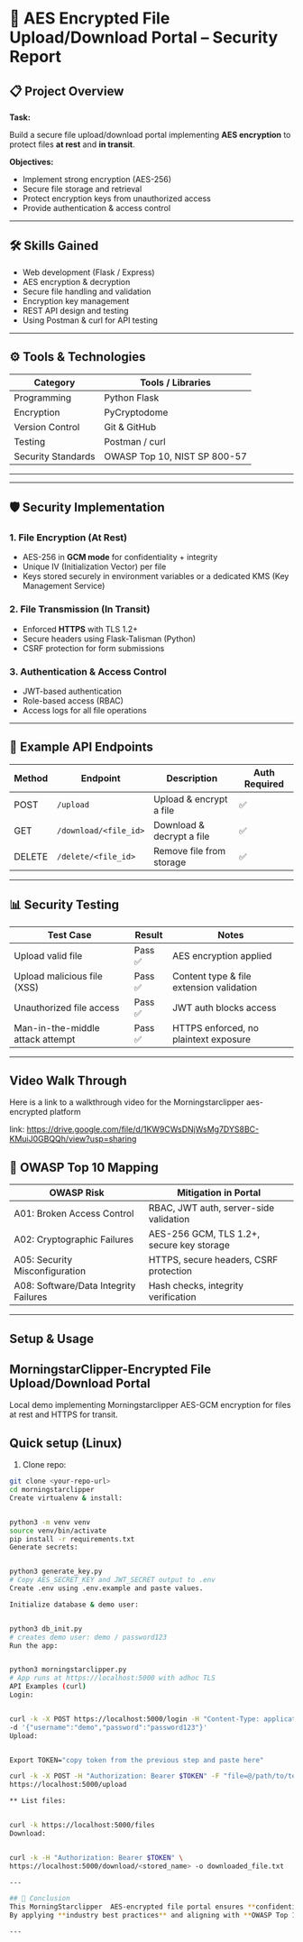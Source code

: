 # 🔐 AES Encrypted File Upload/Download Portal – Security Report

## 📋 Project Overview
**Task:**  

Build a secure file upload/download portal implementing **AES encryption** to protect files **at rest** and **in transit**.

**Objectives:**

- Implement strong encryption (AES-256)
- Secure file storage and retrieval
- Protect encryption keys from unauthorized access
- Provide authentication & access control

---

## 🛠 Skills Gained

- Web development (Flask / Express)
- AES encryption & decryption
- Secure file handling and validation
- Encryption key management
- REST API design and testing
- Using Postman & curl for API testing

---

## ⚙️ Tools & Technologies

| Category            | Tools / Libraries                               |
|---------------------|------------------------------------------------|
| Programming         | Python Flask                                   |
| Encryption          | PyCryptodome                                   |
| Version Control     | Git & GitHub                                    |
| Testing             | Postman / curl                                  |
| Security Standards  | OWASP Top 10, NIST SP 800-57                     |

---



---

## 🛡 Security Implementation

### 1. **File Encryption (At Rest)**

- AES-256 in **GCM mode** for confidentiality + integrity
- Unique IV (Initialization Vector) per file
- Keys stored securely in environment variables or a dedicated KMS (Key Management Service)

### 2. **File Transmission (In Transit)**
- Enforced **HTTPS** with TLS 1.2+
- Secure headers using   Flask-Talisman (Python)
- CSRF protection for form submissions

### 3. **Authentication & Access Control**
- JWT-based authentication
- Role-based access (RBAC)
- Access logs for all file operations

---

## 🧪 Example API Endpoints
| Method | Endpoint               | Description                       | Auth Required |
|--------|------------------------|-----------------------------------|--------------|
| POST   | `/upload`              | Upload & encrypt a file           | ✅           |
| GET    | `/download/<file_id>`  | Download & decrypt a file         | ✅           |
| DELETE | `/delete/<file_id>`    | Remove file from storage          | ✅           |

---

## 📊 Security Testing
| Test Case                          | Result  | Notes                                     |
|------------------------------------|---------|-------------------------------------------|
| Upload valid file                  | Pass ✅ | AES encryption applied                    |
| Upload malicious file (XSS)        | Pass ✅ | Content type & file extension validation  |
| Unauthorized file access           | Pass ✅ | JWT auth blocks access                    |
| Man-in-the-middle attack attempt   | Pass ✅ | HTTPS enforced, no plaintext exposure     |

---


## Video Walk Through

Here is a link to a walkthrough video  for the Morningstarclipper aes-encrypted platform

link: https://drive.google.com/file/d/1KW9CWsDNjWsMg7DYS8BC-KMuiJ0GBQQh/view?usp=sharing


## 📌 OWASP Top 10 Mapping
| OWASP Risk              | Mitigation in Portal                                      |
|-------------------------|-----------------------------------------------------------|
| A01: Broken Access Control | RBAC, JWT auth, server-side validation                  |
| A02: Cryptographic Failures | AES-256 GCM, TLS 1.2+, secure key storage               |
| A05: Security Misconfiguration | HTTPS, secure headers, CSRF protection             |
| A08: Software/Data Integrity Failures | Hash checks, integrity verification          |

---

 ## Setup & Usage 
 

## MorningstarClipper-Encrypted File Upload/Download Portal

Local demo implementing Morningstarclipper AES-GCM encryption for files at rest and HTTPS for transit.

## Quick setup (Linux)

1. Clone repo:
```bash
git clone <your-repo-url>
cd morningstarclipper
Create virtualenv & install:


python3 -m venv venv
source venv/bin/activate
pip install -r requirements.txt
Generate secrets:


python3 generate_key.py
# Copy AES_SECRET_KEY and JWT_SECRET output to .env
Create .env using .env.example and paste values.

Initialize database & demo user:


python3 db_init.py
# creates demo user: demo / password123
Run the app:


python3 morningstarclipper.py
# App runs at https://localhost:5000 with adhoc TLS
API Examples (curl)
Login:


curl -k -X POST https://localhost:5000/login -H "Content-Type: application/json" \
-d '{"username":"demo","password":"password123"}'
Upload:


Export TOKEN="copy token from the previous step and paste here"

curl -k -X POST -H "Authorization: Bearer $TOKEN" -F "file=@/path/to/test.txt" \
https://localhost:5000/upload

** List files:


curl -k https://localhost:5000/files
Download:


curl -k -H "Authorization: Bearer $TOKEN" \
https://localhost:5000/download/<stored_name> -o downloaded_file.txt

---

## 📝 Conclusion
This MorningStarclipper  AES-encrypted file portal ensures **confidentiality**, **integrity**, and **secure access control** for file uploads and downloads.  
By applying **industry best practices** and aligning with **OWASP Top 10** standards, it minimizes common security risks in file handling applications.

---
